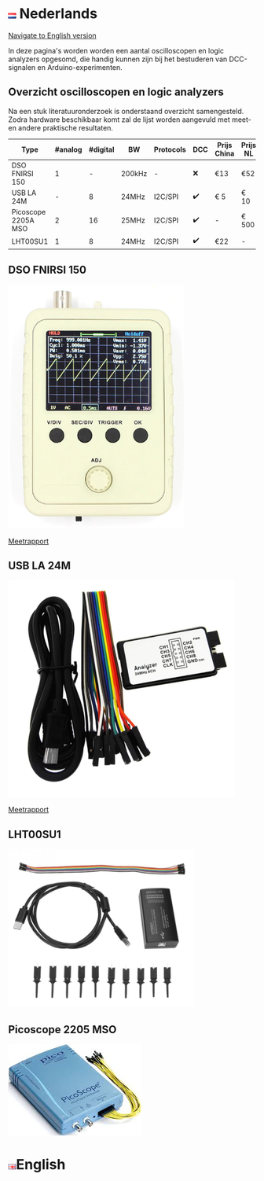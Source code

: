 # ![Nederlandse vlag](../images/nl.gif) Nederlands

[Navigate to English version](#English)


In deze pagina's worden worden een aantal oscilloscopen en logic analyzers opgesomd, die handig kunnen zijn bij het bestuderen van DCC-signalen en Arduino-experimenten.



## Overzicht oscilloscopen en logic analyzers

Na een stuk literatuuronderzoek is onderstaand overzicht samengesteld. Zodra hardware beschikbaar komt zal de lijst worden aangevuld met meet- en andere praktische resultaten.

|Type                |#analog|#digital|BW    |Protocols|DCC|Prijs China|Prijs NL|
|--------------------|-------|--------|------|---------|---|-----------|--------|
|DSO FNIRSI 150      |1      |-       |200kHz| -       |❌ |&euro;13   |&euro;52|
|USB LA 24M          |-      |8       |24MHz |I2C/SPI  |✔️ |&euro; 5   |&euro; 10|
|Picoscope 2205A MSO |2      |16      |25MHz |I2C/SPI  |✔️ |-          |&euro; 500|
|LHT00SU1            |1      |8       |24MHz |I2C/SPI  |✔️ |&euro;22   |-|

## DSO FNIRSI 150
![DSO FIRSI 150](./images/DSOFNIRSI150.PNG)

[Meetrapport](./DSOFNIRSI150/README.md)

## USB LA 24M

![USB LA](./images/USBLogicAnalyzer24M.PNG)

[Meetrapport](./USBLA24M/README.md)


## LHT00SU1

![LHT00SU1](./images/LHT00SU1.png)


## Picoscope 2205 MSO

![Picoscope2205MSO](./images/Picoscope2205MSO.jpeg)

# ![English flag](../images/gb.gif)English
